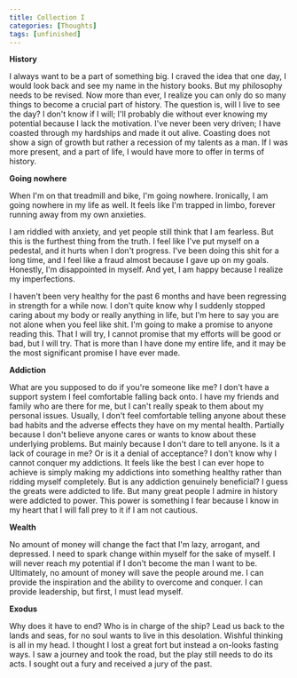 ```yaml
---
title: Collection I
categories: [Thoughts]
tags: [unfinished]
---
```

**History**

I always want to be a part of something big. I craved the idea that one day, I would look back and see my name in the history books. But my philosophy needs to be revised. Now more than ever, I realize you can only do so many things to become a crucial part of history. The question is, will I live to see the day? I don't know if I will; I'll probably die without ever knowing my potential because I lack the motivation. I've never been very driven; I have coasted through my hardships and made it out alive. Coasting does not show a sign of growth but rather a recession of my talents as a man. If I was more present, and a part of life, I would have more to offer in terms of history. 

**Going nowhere**

When I'm on that treadmill and bike, I'm going nowhere. Ironically, I am going nowhere in my life as well. It feels like I'm trapped in limbo, forever running away from my own anxieties. 

I am riddled with anxiety, and yet people still think that I am fearless. But this is the furthest thing from the truth. I feel like I've put myself on a pedestal, and it hurts when I don't progress. I've been doing this shit for a long time, and I feel like a fraud almost because I gave up on my goals. Honestly, I'm disappointed in myself. And yet, I am happy because I realize my imperfections. 

I haven't been very healthy for the past 6 months and have been regressing in strength for a while now. I don't quite know why I suddenly stopped caring about my body or really anything in life, but I'm here to say you are not alone when you feel like shit. I'm going to make a promise to anyone reading this. That I will try, I cannot promise that my efforts will be good or bad, but I will try. That is more than I have done my entire life, and it may be the most significant promise I have ever made.

**Addiction**

What are you supposed to do if you're someone like me? I don't have a support system I feel comfortable falling back onto. I have my friends and family who are there for me, but I can't really speak to them about my personal issues. Usually, I don't feel comfortable telling anyone about these bad habits and the adverse effects they have on my mental health. Partially because I don't believe anyone cares or wants to know about these underlying problems. But mainly because I don't dare to tell anyone. Is it a lack of courage in me? Or is it a denial of acceptance? I don't know why I cannot conquer my addictions. It feels like the best I can ever hope to achieve is simply making my addictions into something healthy rather than ridding myself completely. But is any addiction genuinely beneficial? I guess the greats were addicted to life. But many great people I admire in history were addicted to power. This power is something I fear because I know in my heart that I will fall prey to it if I am not cautious. 

**Wealth**

No amount of money will change the fact that I'm lazy, arrogant, and depressed. I need to spark change within myself for the sake of myself. I will never reach my potential if I don't become the man I want to be. Ultimately, no amount of money will save the people around me. I can provide the inspiration and the ability to overcome and conquer. I can provide leadership, but first, I must lead myself. 

**Exodus**

Why does it have to end? Who is in charge of the ship? Lead us back to the lands and seas, for no soul wants to live in this desolation. Wishful thinking is all in my head. I thought I lost a great fort but instead a on-looks fasting ways. I saw a journey and took the road, but the play still needs to do its acts. I sought out a fury and received a jury of the past.

